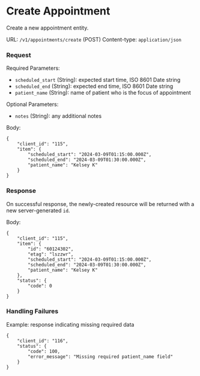 # Create Appointment

Create a new appointment entity.

URL: `/v1/appointments/create` (POST)
Content-type: `application/json`

### Request

Required Parameters:
- `scheduled_start` (String): expected start time, ISO 8601 Date string
- `scheduled_end` (String): expected end time, ISO 8601 Date string
- `patient_name` (String): name of patient who is the focus of appointment

Optional Parameters:
- `notes` (String): any additional notes

Body:
```
{
    "client_id": "115",
    "item": {
        "scheduled_start": "2024-03-09T01:15:00.000Z",
        "scheduled_end": "2024-03-09T01:30:00.000Z",
        "patient_name": "Kelsey K"
    }
}
```

### Response

On successful response, the newly-created resource will be returned with a new server-generated `id`.

Body:
```
{
    "client_id": "115",
    "item": {
        "id": "60124302",
        "etag": "lszzwr",
        "scheduled_start": "2024-03-09T01:15:00.000Z",
        "scheduled_end": "2024-03-09T01:30:00.000Z",
        "patient_name": "Kelsey K"
    },
    "status": {
        "code": 0
    }
}
```

### Handling Failures

Example: response indicating missing required data
```
{
    "client_id": "116",
    "status": {
        "code": 100,
        "error_message": "Missing required patient_name field"
    }
}
```
